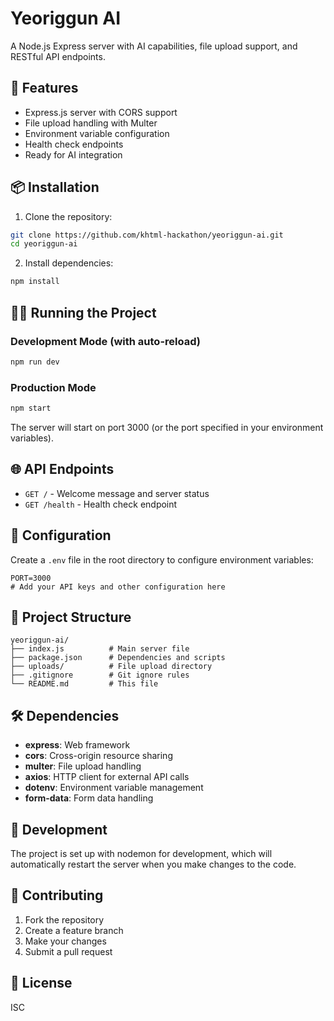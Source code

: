 ﻿# Yeoriggun AI

A Node.js Express server with AI capabilities, file upload support, and RESTful API endpoints.

## 🚀 Features

- Express.js server with CORS support
- File upload handling with Multer
- Environment variable configuration
- Health check endpoints
- Ready for AI integration

## 📦 Installation

1. Clone the repository:
```bash
git clone https://github.com/khtml-hackathon/yeoriggun-ai.git
cd yeoriggun-ai
```

2. Install dependencies:
```bash
npm install
```

## 🏃‍♂️ Running the Project

### Development Mode (with auto-reload)
```bash
npm run dev
```

### Production Mode
```bash
npm start
```

The server will start on port 3000 (or the port specified in your environment variables).

## 🌐 API Endpoints

- `GET /` - Welcome message and server status
- `GET /health` - Health check endpoint

## 🔧 Configuration

Create a `.env` file in the root directory to configure environment variables:

```env
PORT=3000
# Add your API keys and other configuration here
```

## 📁 Project Structure

```
yeoriggun-ai/
├── index.js          # Main server file
├── package.json      # Dependencies and scripts
├── uploads/          # File upload directory
├── .gitignore        # Git ignore rules
└── README.md         # This file
```

## 🛠️ Dependencies

- **express**: Web framework
- **cors**: Cross-origin resource sharing
- **multer**: File upload handling
- **axios**: HTTP client for external API calls
- **dotenv**: Environment variable management
- **form-data**: Form data handling

## 📝 Development

The project is set up with nodemon for development, which will automatically restart the server when you make changes to the code.

## 🤝 Contributing

1. Fork the repository
2. Create a feature branch
3. Make your changes
4. Submit a pull request

## 📄 License

ISC